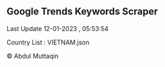 

## Google Trends Keywords Scraper 
 
Last Update 12-01-2023 , 05:53:54

Country List :
VIETNAM.json



© Abdul Muttaqin 
